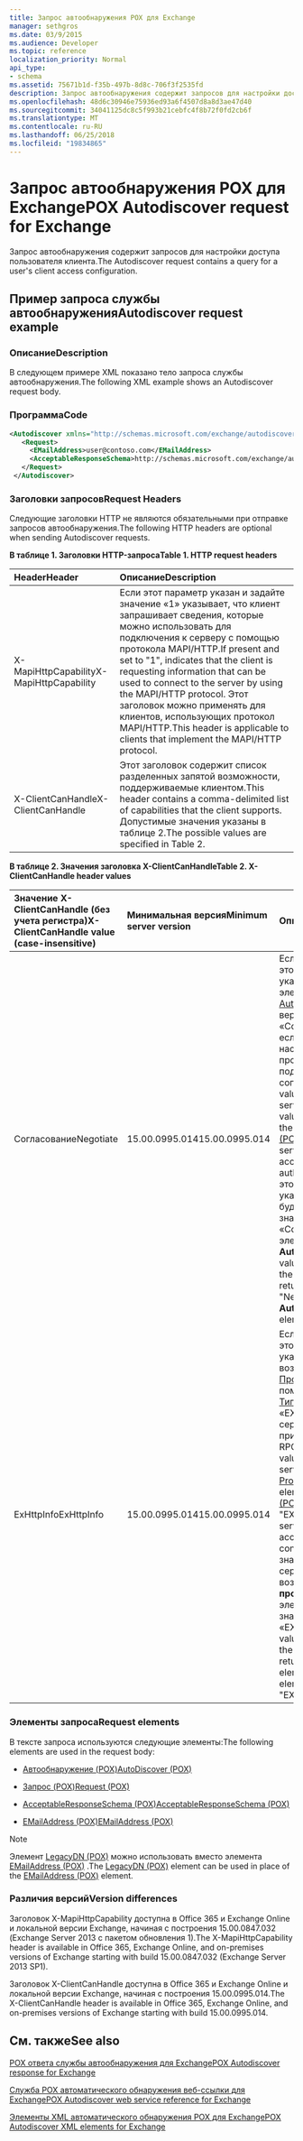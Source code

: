 ```yaml
---
title: Запрос автообнаружения POX для Exchange
manager: sethgros
ms.date: 03/9/2015
ms.audience: Developer
ms.topic: reference
localization_priority: Normal
api_type:
- schema
ms.assetid: 75671b1d-f35b-497b-8d8c-706f3f2535fd
description: Запрос автообнаружения содержит запросов для настройки доступа пользователя клиента.
ms.openlocfilehash: 48d6c30946e75936ed93a6f4507d8a8d3ae47d40
ms.sourcegitcommit: 34041125dc8c5f993b21cebfc4f8b72f0fd2cb6f
ms.translationtype: MT
ms.contentlocale: ru-RU
ms.lasthandoff: 06/25/2018
ms.locfileid: "19834865"
---
```

# <a name="pox-autodiscover-request-for-exchange"></a><span data-ttu-id="1c258-103">Запрос автообнаружения POX для Exchange</span><span class="sxs-lookup"><span data-stu-id="1c258-103">POX Autodiscover request for Exchange</span></span>

<span data-ttu-id="1c258-104">Запрос автообнаружения содержит запросов для настройки доступа пользователя клиента.</span><span class="sxs-lookup"><span data-stu-id="1c258-104">The Autodiscover request contains a query for a user's client access configuration.</span></span>
  
## <a name="autodiscover-request-example"></a><span data-ttu-id="1c258-105">Пример запроса службы автообнаружения</span><span class="sxs-lookup"><span data-stu-id="1c258-105">Autodiscover request example</span></span>

### <a name="description"></a><span data-ttu-id="1c258-106">Описание</span><span class="sxs-lookup"><span data-stu-id="1c258-106">Description</span></span>

<span data-ttu-id="1c258-107">В следующем примере XML показано тело запроса службы автообнаружения.</span><span class="sxs-lookup"><span data-stu-id="1c258-107">The following XML example shows an Autodiscover request body.</span></span>
  
### <a name="code"></a><span data-ttu-id="1c258-108">Программа</span><span class="sxs-lookup"><span data-stu-id="1c258-108">Code</span></span>

```XML
<Autodiscover xmlns="http://schemas.microsoft.com/exchange/autodiscover/outlook/requestschema/2006">
   <Request>
     <EMailAddress>user@contoso.com</EMailAddress>
     <AcceptableResponseSchema>http://schemas.microsoft.com/exchange/autodiscover/outlook/responseschema/2006a</AcceptableResponseSchema>
   </Request>
 </Autodiscover>
```

### <a name="request-headers"></a><span data-ttu-id="1c258-109">Заголовки запросов</span><span class="sxs-lookup"><span data-stu-id="1c258-109">Request Headers</span></span>

<span data-ttu-id="1c258-110">Следующие заголовки HTTP не являются обязательными при отправке запросов автообнаружения.</span><span class="sxs-lookup"><span data-stu-id="1c258-110">The following HTTP headers are optional when sending Autodiscover requests.</span></span>
  
<span data-ttu-id="1c258-111">**В таблице 1. Заголовки HTTP-запроса**</span><span class="sxs-lookup"><span data-stu-id="1c258-111">**Table 1. HTTP request headers**</span></span>

|<span data-ttu-id="1c258-112">**Header**</span><span class="sxs-lookup"><span data-stu-id="1c258-112">**Header**</span></span>|<span data-ttu-id="1c258-113">**Описание**</span><span class="sxs-lookup"><span data-stu-id="1c258-113">**Description**</span></span>|
|:-----|:-----|
|<span data-ttu-id="1c258-114">X-MapiHttpCapability</span><span class="sxs-lookup"><span data-stu-id="1c258-114">X-MapiHttpCapability</span></span>  <br/> |<span data-ttu-id="1c258-115">Если этот параметр указан и задайте значение «1» указывает, что клиент запрашивает сведения, которые можно использовать для подключения к серверу с помощью протокола MAPI/HTTP.</span><span class="sxs-lookup"><span data-stu-id="1c258-115">If present and set to "1", indicates that the client is requesting information that can be used to connect to the server by using the MAPI/HTTP protocol.</span></span> <span data-ttu-id="1c258-116">Этот заголовок можно применять для клиентов, использующих протокол MAPI/HTTP.</span><span class="sxs-lookup"><span data-stu-id="1c258-116">This header is applicable to clients that implement the MAPI/HTTP protocol.</span></span>  <br/> |
|<span data-ttu-id="1c258-117">X-ClientCanHandle</span><span class="sxs-lookup"><span data-stu-id="1c258-117">X-ClientCanHandle</span></span>  <br/> |<span data-ttu-id="1c258-118">Этот заголовок содержит список разделенных запятой возможности, поддерживаемые клиентом.</span><span class="sxs-lookup"><span data-stu-id="1c258-118">This header contains a comma-delimited list of capabilities that the client supports.</span></span> <span data-ttu-id="1c258-119">Допустимые значения указаны в таблице 2.</span><span class="sxs-lookup"><span data-stu-id="1c258-119">The possible values are specified in Table 2.</span></span>  <br/> |
   
<span data-ttu-id="1c258-120">**В таблице 2. Значения заголовка X-ClientCanHandle**</span><span class="sxs-lookup"><span data-stu-id="1c258-120">**Table 2. X-ClientCanHandle header values**</span></span>

|<span data-ttu-id="1c258-121">**Значение X-ClientCanHandle (без учета регистра)**</span><span class="sxs-lookup"><span data-stu-id="1c258-121">**X-ClientCanHandle value (case-insensitive)**</span></span>|<span data-ttu-id="1c258-122">**Минимальная версия**</span><span class="sxs-lookup"><span data-stu-id="1c258-122">**Minimum server version**</span></span>|<span data-ttu-id="1c258-123">**Описание**</span><span class="sxs-lookup"><span data-stu-id="1c258-123">**Description**</span></span>|
|:-----|:-----|:-----|
|<span data-ttu-id="1c258-124">Согласование</span><span class="sxs-lookup"><span data-stu-id="1c258-124">Negotiate</span></span>  <br/> |<span data-ttu-id="1c258-125">15.00.0995.014</span><span class="sxs-lookup"><span data-stu-id="1c258-125">15.00.0995.014</span></span>  <br/> |<span data-ttu-id="1c258-126">Если это значение — этот параметр указан, сервер в элементе [AuthPackage (POX)](authpackage-pox.md) вернет значение «Согласование», если сервер настроен на прием проверки подлинности согласование.</span><span class="sxs-lookup"><span data-stu-id="1c258-126">If this value is present, the server will return a value of "Negotiate" in the [AuthPackage (POX)](authpackage-pox.md) element if the server is configured to accept Negotiate authentication.</span></span> <span data-ttu-id="1c258-127">Если это значение не указан, сервер не будет возвращать значение «Согласование» в элементе **AuthPackage** .</span><span class="sxs-lookup"><span data-stu-id="1c258-127">If this value is not present, the server will not return a value of "Negotiate" in the **AuthPackage** element.</span></span>  <br/> |
|<span data-ttu-id="1c258-128">ExHttpInfo</span><span class="sxs-lookup"><span data-stu-id="1c258-128">ExHttpInfo</span></span>  <br/> |<span data-ttu-id="1c258-129">15.00.0995.014</span><span class="sxs-lookup"><span data-stu-id="1c258-129">15.00.0995.014</span></span>  <br/> |<span data-ttu-id="1c258-130">Если это значение — этот параметр указан, сервер возвращает элемент [Протокола (POX)](protocol-pox.md) с помощью элемента [Типа (POX)](type-pox.md) значение «EXHTTP», если сервер настроен на прием подключений RPC/HTTP.</span><span class="sxs-lookup"><span data-stu-id="1c258-130">If this value is present, the server will return a [Protocol (POX)](protocol-pox.md) element with a [Type (POX)](type-pox.md) element set to "EXHTTP" if the server is configured to accept RPC/HTTP connections.</span></span> <span data-ttu-id="1c258-131">Если это значение не указан, сервер не будет возвращать элемент **протокола** с **типом** элемента, задайте значение «EXHTTP».</span><span class="sxs-lookup"><span data-stu-id="1c258-131">If this value is not present, the server will not return a **Protocol** element with a **Type** element set to "EXHTTP".</span></span>  <br/> |
   
### <a name="request-elements"></a><span data-ttu-id="1c258-132">Элементы запроса</span><span class="sxs-lookup"><span data-stu-id="1c258-132">Request elements</span></span>

<span data-ttu-id="1c258-133">В тексте запроса используются следующие элементы:</span><span class="sxs-lookup"><span data-stu-id="1c258-133">The following elements are used in the request body:</span></span>
  
- [<span data-ttu-id="1c258-134">Автообнаружение (POX)</span><span class="sxs-lookup"><span data-stu-id="1c258-134">AutoDiscover (POX)</span></span>](autodiscover-pox.md)
    
- [<span data-ttu-id="1c258-135">Запрос (POX)</span><span class="sxs-lookup"><span data-stu-id="1c258-135">Request (POX)</span></span>](request-pox.md)
    
- [<span data-ttu-id="1c258-136">AcceptableResponseSchema (POX)</span><span class="sxs-lookup"><span data-stu-id="1c258-136">AcceptableResponseSchema (POX)</span></span>](acceptableresponseschema-pox.md)
    
- [<span data-ttu-id="1c258-137">EMailAddress (POX)</span><span class="sxs-lookup"><span data-stu-id="1c258-137">EMailAddress (POX)</span></span>](emailaddress-pox.md)
    
> [!NOTE]
> <span data-ttu-id="1c258-138">Элемент [LegacyDN (POX)](legacydn-pox.md) можно использовать вместо элемента [EMailAddress (POX)](emailaddress-pox.md) .</span><span class="sxs-lookup"><span data-stu-id="1c258-138">The [LegacyDN (POX)](legacydn-pox.md) element can be used in place of the [EMailAddress (POX)](emailaddress-pox.md) element.</span></span> 
  
### <a name="version-differences"></a><span data-ttu-id="1c258-139">Различия версий</span><span class="sxs-lookup"><span data-stu-id="1c258-139">Version differences</span></span>

<span data-ttu-id="1c258-140">Заголовок X-MapiHttpCapability доступна в Office 365 и Exchange Online и локальной версии Exchange, начиная с построения 15.00.0847.032 (Exchange Server 2013 с пакетом обновления 1).</span><span class="sxs-lookup"><span data-stu-id="1c258-140">The X-MapiHttpCapability header is available in Office 365, Exchange Online, and on-premises versions of Exchange starting with build 15.00.0847.032 (Exchange Server 2013 SP1).</span></span>
  
<span data-ttu-id="1c258-141">Заголовок X-ClientCanHandle доступна в Office 365 и Exchange Online и локальной версии Exchange, начиная с построения 15.00.0995.014.</span><span class="sxs-lookup"><span data-stu-id="1c258-141">The X-ClientCanHandle header is available in Office 365, Exchange Online, and on-premises versions of Exchange starting with build 15.00.0995.014.</span></span>
  
## <a name="see-also"></a><span data-ttu-id="1c258-142">См. также</span><span class="sxs-lookup"><span data-stu-id="1c258-142">See also</span></span>



[<span data-ttu-id="1c258-143">POX ответа службы автообнаружения для Exchange</span><span class="sxs-lookup"><span data-stu-id="1c258-143">POX Autodiscover response for Exchange</span></span>](pox-autodiscover-response-for-exchange.md)


[<span data-ttu-id="1c258-144">Служба POX автоматического обнаружения веб-ссылки для Exchange</span><span class="sxs-lookup"><span data-stu-id="1c258-144">POX Autodiscover web service reference for Exchange</span></span>](pox-autodiscover-web-service-reference-for-exchange.md)
  
[<span data-ttu-id="1c258-145">Элементы XML автоматического обнаружения POX для Exchange</span><span class="sxs-lookup"><span data-stu-id="1c258-145">POX Autodiscover XML elements for Exchange</span></span>](pox-autodiscover-xml-elements-for-exchange.md)


